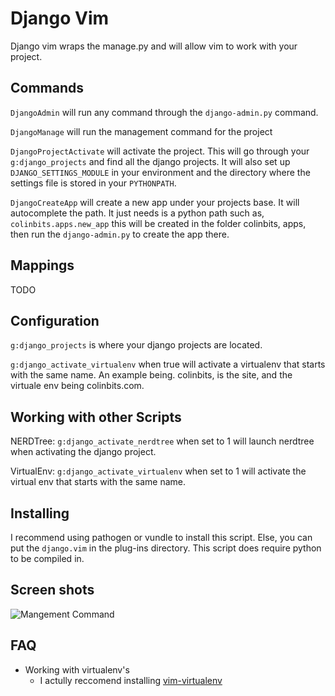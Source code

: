 Django Vim
===============================================================================

Django vim wraps the manage.py and will allow vim to work with your project.

Commands
-------------------------------------------------------------------------------

``DjangoAdmin`` will run any command through the ``django-admin.py``
command.

``DjangoManage`` will run the management command for the project

``DjangoProjectActivate`` will activate the project. This will go through
your ``g:django_projects`` and find all the django projects. It will also
set up ``DJANGO_SETTINGS_MODULE`` in your environment and the directory
where the settings file is stored in your ``PYTHONPATH``.

``DjangoCreateApp`` will create a new app under your projects base. It will
autocomplete the path. It just needs is a python path such as,
``colinbits.apps.new_app`` this will be created in the folder colinbits,
apps, then run the ``django-admin.py`` to create the app there.



Mappings
-------------------------------------------------------------------------------

TODO


Configuration
-------------------------------------------------------------------------------

``g:django_projects`` is where your django projects are located.

``g:django_activate_virtualenv`` when true will activate a virtualenv that
starts with the same name. An example being. colinbits, is the site, and the
virtuale env being colinbits.com.

Working with other Scripts
-------------------------------------------------------------------------------

NERDTree:
    ``g:django_activate_nerdtree`` when set to 1 will launch nerdtree when
    activating the django project.

VirtualEnv:
    ``g:django_activate_virtualenv`` when set to 1 will activate the virtual
    env that starts with the same name.


Installing
-------------------------------------------------------------------------------

I recommend using pathogen or vundle to install this script. Else, you can
put the ``django.vim`` in the plug-ins directory. This script does require
python to be compiled in.

Screen shots
-------------------------------------------------------------------------------

![Mangement Command](http://i.imgur.com/NYd9d.png)


FAQ
------------------------------------------------------------------------------

* Working with virtualenv's
    * I actully reccomend installing [vim-virtualenv](https://github.com/jmcantrell/vim-virtualenv)
